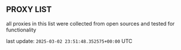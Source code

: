 ## PROXY LIST

all proxies in this list were collected from open sources and tested for functionality

last update: `2025-03-02 23:51:48.352575+00:00` UTC